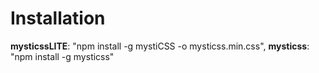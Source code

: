 # Installation
**mysticssLITE**: "npm install -g mystiCSS -o mysticss.min.css",
**mysticss**: "npm install -g mysticss"
